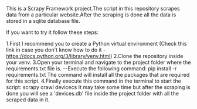 This is a Scrapy Framework project.The script in this repository scrapes data from a particular website.After the scraping is done all the data is
stored in a sqlite database file.

If you want to try it follow these steps:

1.First I recommend you to create a Python virtual environment 
(Check this link in case you don't know how to do it - https://docs.python.org/3/library/venv.html)
2.Clone the repository inside your venv.
3.Open your terminal and navigate to the project folder where the requirements.txt file is.
--Execute the following command: pip install -r requirements.txt
The command will install all the packages that are required for this script.
4.Finally execute this command in the terminal to start the script: scrapy crawl devicecs
It may take some time but after the scraping is done you will see a 'devices.db' file inside the project folder with all the scraped data in it.

